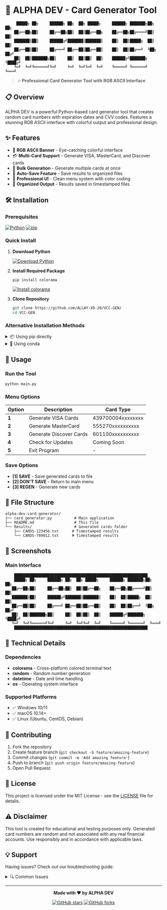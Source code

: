 # 🎯 ALPHA DEV - Card Generator Tool

```
     █████╗ ██╗     ██████╗ ██╗  ██╗ █████╗     ██████╗ ███████╗██╗   ██╗
    ██╔══██╗██║     ██╔══██╗██║  ██║██╔══██╗    ██╔══██╗██╔════╝██║   ██║
    ███████║██║     ██████╔╝███████║███████║    ██║  ██║█████╗  ██║   ██║
    ██╔══██║██║     ██╔═══╝ ██╔══██║██╔══██║    ██║  ██║██╔══╝  ╚██╗ ██╔╝
    ██║  ██║███████╗██║     ██║  ██║██║  ██║    ██████╔╝███████╗ ╚████╔╝ 
    ╚═╝  ╚═╝╚══════╝╚═╝     ╚═╝  ╚═╝╚═╝  ╚═╝    ╚═════╝ ╚══════╝  ╚═══╝  
```

> 🔥 **Professional Card Generator Tool with RGB ASCII Interface**

## 📋 Overview

ALPHA DEV is a powerful Python-based card generator tool that creates random card numbers with expiration dates and CVV codes. Features a stunning RGB ASCII interface with colorful output and professional design.

## ✨ Features

- 🎨 **RGB ASCII Banner** - Eye-catching colorful interface
- 💳 **Multi-Card Support** - Generate VISA, MasterCard, and Discover cards
- 🔢 **Bulk Generation** - Generate multiple cards at once
- 💾 **Auto-Save Feature** - Save results to organized files
- 🎯 **Professional UI** - Clean menu system with color coding
- 📁 **Organized Output** - Results saved in timestamped files

## 🛠️ Installation

### Prerequisites

[![Python](https://img.shields.io/badge/Python-3.7+-blue.svg)](https://www.python.org/downloads/)
[![pip](https://img.shields.io/badge/pip-required-green.svg)](https://pip.pypa.io/en/stable/installation/)

### Quick Install

1. **Download Python** 
   
   [![Download Python](https://img.shields.io/badge/Download-Python%203.11-blue?style=for-the-badge&logo=python)](https://www.python.org/downloads/)

2. **Install Required Package**
   
   ```bash
   pip install colorama
   ```
   
   [![Install colorama](https://img.shields.io/badge/Install-colorama-red?style=for-the-badge&logo=pypi)](https://pypi.org/project/colorama/)

3. **Clone Repository**
   
   ```bash
   git clone https://github.com/ALLAY-XD-20/VCC-GEN/
   cd VCC-GEN
   ```

### Alternative Installation Methods

<details>
<summary>📦 Using pip directly</summary>

```bash
# Install colorama package
pip install colorama

# For Windows users
pip install colorama --user

# For Linux/Mac users
pip3 install colorama
```

</details>

<details>
<summary>🐍 Using conda</summary>

```bash
# Install colorama using conda
conda install -c conda-forge colorama
```

</details>

## 🚀 Usage

### Run the Tool

```bash
python main.py
```

### Menu Options

| Option | Description | Card Type |
|--------|-------------|-----------|
| **1** | Generate VISA Cards | 439700004xxxxxxxx |
| **2** | Generate MasterCard | 555270xxxxxxxxxx |
| **3** | Generate Discover Cards | 601100xxxxxxxxxx |
| **4** | Check for Updates | Coming Soon |
| **5** | Exit Program | - |

### Save Options

- **[1] SAVE** - Save generated cards to file
- **[2] DON'T SAVE** - Return to main menu
- **[3] REGEN** - Generate new cards

## 📁 File Structure

```
alpha-dev-card-generator/
├── card_generator.py          # Main application
├── README.md                  # This file
└── Results/                   # Generated cards folder
    ├── CARDS-123456.txt      # Timestamped results
    └── CARDS-789012.txt      # Timestamped results
```

## 🎨 Screenshots

### Main Interface
```
    ████████████████████████████████████████████████████████████
    █████╗ ██╗     ██████╗ ██╗  ██╗ █████╗     ██████╗ ███████╗██╗   ██╗
   ██╔══██╗██║     ██╔══██╗██║  ██║██╔══██╗    ██╔══██╗██╔════╝██║   ██║
   ███████║██║     ██████╔╝███████║███████║    ██║  ██║█████╗  ██║   ██║
   ██╔══██║██║     ██╔═══╝ ██╔══██║██╔══██║    ██║  ██║██╔══╝  ╚██╗ ██╔╝
   ██║  ██║███████╗██║     ██║  ██║██║  ██║    ██████╔╝███████╗ ╚████╔╝ 
   ╚═╝  ╚═╝╚══════╝╚═╝     ╚═╝  ╚═╝╚═╝  ╚═╝    ╚═════╝ ╚══════╝  ╚═══╝  
    ████████████████████████████████████████████████████████████
```

## 🔧 Technical Details

### Dependencies

- **colorama** - Cross-platform colored terminal text
- **random** - Random number generation
- **datetime** - Date and time handling
- **os** - Operating system interface

### Supported Platforms

- ✅ Windows 10/11
- ✅ macOS 10.14+
- ✅ Linux (Ubuntu, CentOS, Debian)

## 🤝 Contributing

1. Fork the repository
2. Create feature branch (`git checkout -b feature/amazing-feature`)
3. Commit changes (`git commit -m 'Add amazing feature'`)
4. Push to branch (`git push origin feature/amazing-feature`)
5. Open Pull Request

## 📄 License

This project is licensed under the MIT License - see the [LICENSE](LICENSE) file for details.

## ⚠️ Disclaimer

This tool is created for educational and testing purposes only. Generated card numbers are random and not associated with any real financial accounts. Use responsibly and in accordance with applicable laws.

## 💡 Support

Having issues? Check out our troubleshooting guide:

<details>
<summary>🔍 Common Issues</summary>

**colorama not found error:**
```bash
pip install --upgrade colorama
```

**Permission denied error:**
```bash
pip install colorama --user
```

**Python not found:**
- Make sure Python is installed and added to PATH
- Try `python3` instead of `python`

</details>

---

<div align="center">

**Made with ❤️ by ALPHA DEV**

[![GitHub stars](https://img.shields.io/github/stars/username/repo.svg?style=social&label=Star)](https://github.com/username/repo)
[![GitHub forks](https://img.shields.io/github/forks/username/repo.svg?style=social&label=Fork)](https://github.com/username/repo/fork)

</div>
